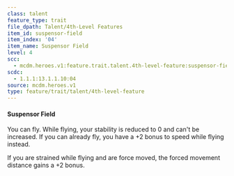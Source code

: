 ```yaml
---
class: talent
feature_type: trait
file_dpath: Talent/4th-Level Features
item_id: suspensor-field
item_index: '04'
item_name: Suspensor Field
level: 4
scc:
  - mcdm.heroes.v1:feature.trait.talent.4th-level-feature:suspensor-field
scdc:
  - 1.1.1:13.1.1.10:04
source: mcdm.heroes.v1
type: feature/trait/talent/4th-level-feature
---
```


#### Suspensor Field

You can fly. While flying, your stability is reduced to 0 and can't be increased. If you can already fly, you have a +2 bonus to speed while flying instead.

If you are strained while flying and are force moved, the forced movement distance gains a +2 bonus.

